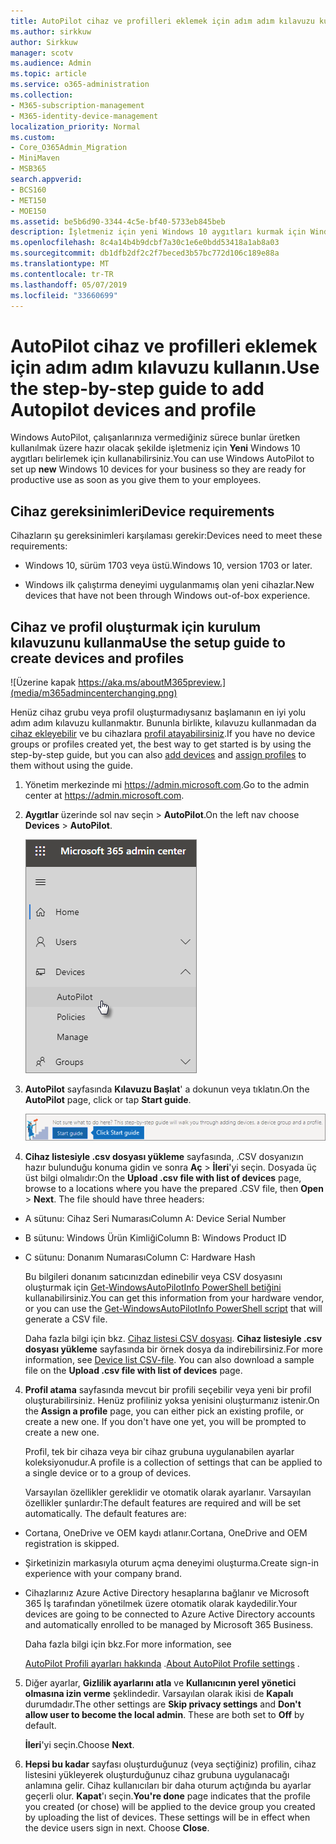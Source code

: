 ```yaml
---
title: AutoPilot cihaz ve profilleri eklemek için adım adım kılavuzu kullanın.
ms.author: sirkkuw
author: Sirkkuw
manager: scotv
ms.audience: Admin
ms.topic: article
ms.service: o365-administration
ms.collection:
- M365-subscription-management
- M365-identity-device-management
localization_priority: Normal
ms.custom:
- Core_O365Admin_Migration
- MiniMaven
- MSB365
search.appverid:
- BCS160
- MET150
- MOE150
ms.assetid: be5b6d90-3344-4c5e-bf40-5733eb845beb
description: İşletmeniz için yeni Windows 10 aygıtları kurmak için Windows AutoPilot kullanmayı öğrenin.
ms.openlocfilehash: 8c4a14b4b9dcbf7a30c1e6e0bdd53418a1ab8a03
ms.sourcegitcommit: db1dfb2df2c2f7beced3b57bc772d106c189e88a
ms.translationtype: MT
ms.contentlocale: tr-TR
ms.lasthandoff: 05/07/2019
ms.locfileid: "33660699"
---
```

# <a name="use-the-step-by-step-guide-to-add-autopilot-devices-and-profile"></a><span data-ttu-id="0f33f-103">AutoPilot cihaz ve profilleri eklemek için adım adım kılavuzu kullanın.</span><span class="sxs-lookup"><span data-stu-id="0f33f-103">Use the step-by-step guide to add Autopilot devices and profile</span></span>

<span data-ttu-id="0f33f-104">Windows AutoPilot, çalışanlarınıza vermediğiniz sürece bunlar üretken kullanılmak üzere hazır olacak şekilde işletmeniz için **Yeni** Windows 10 aygıtları belirlemek için kullanabilirsiniz.</span><span class="sxs-lookup"><span data-stu-id="0f33f-104">You can use Windows AutoPilot to set up **new** Windows 10 devices for your business so they are ready for productive use as soon as you give them to your employees.</span></span>
  
## <a name="device-requirements"></a><span data-ttu-id="0f33f-105">Cihaz gereksinimleri</span><span class="sxs-lookup"><span data-stu-id="0f33f-105">Device requirements</span></span>

<span data-ttu-id="0f33f-106">Cihazların şu gereksinimleri karşılaması gerekir:</span><span class="sxs-lookup"><span data-stu-id="0f33f-106">Devices need to meet these requirements:</span></span>
  
- <span data-ttu-id="0f33f-107">Windows 10, sürüm 1703 veya üstü.</span><span class="sxs-lookup"><span data-stu-id="0f33f-107">Windows 10, version 1703 or later.</span></span>
    
- <span data-ttu-id="0f33f-108">Windows ilk çalıştırma deneyimi uygulanmamış olan yeni cihazlar.</span><span class="sxs-lookup"><span data-stu-id="0f33f-108">New devices that have not been through Windows out-of-box experience.</span></span>
    
## <a name="use-the-setup-guide-to-create-devices-and-profiles"></a><span data-ttu-id="0f33f-109">Cihaz ve profil oluşturmak için kurulum kılavuzunu kullanma</span><span class="sxs-lookup"><span data-stu-id="0f33f-109">Use the setup guide to create devices and profiles</span></span>

![Üzerine kapak https://aka.ms/aboutM365preview.](media/m365admincenterchanging.png)

<span data-ttu-id="0f33f-111">Henüz cihaz grubu veya profil oluşturmadıysanız başlamanın en iyi yolu adım adım kılavuzu kullanmaktır. Bununla birlikte, kılavuzu kullanmadan da [cihaz ekleyebilir](create-and-edit-autopilot-devices.md) ve bu cihazlara [profil atayabilirsiniz](create-and-edit-autopilot-profiles.md).</span><span class="sxs-lookup"><span data-stu-id="0f33f-111">If you have no device groups or profiles created yet, the best way to get started is by using the step-by-step guide, but you can also [add devices](create-and-edit-autopilot-devices.md) and [assign profiles](create-and-edit-autopilot-profiles.md) to them without using the guide.</span></span> 
  
1. <span data-ttu-id="0f33f-112">Yönetim merkezinde mi <a href="https://go.microsoft.com/fwlink/p/?linkid=837890" target="_blank">https://admin.microsoft.com</a>.</span><span class="sxs-lookup"><span data-stu-id="0f33f-112">Go to the admin center at <a href="https://go.microsoft.com/fwlink/p/?linkid=837890" target="_blank">https://admin.microsoft.com</a>.</span></span>

2. <span data-ttu-id="0f33f-113">**Aygıtlar** üzerinde sol nav seçin \> **AutoPilot**.</span><span class="sxs-lookup"><span data-stu-id="0f33f-113">On the left nav choose **Devices** \> **AutoPilot**.</span></span>

    ![Yönetim Merkezi'nde aygıtları ve AutoPilot seçin.](media/AutoPilot.png)
  
2. <span data-ttu-id="0f33f-115">**AutoPilot** sayfasında **Kılavuzu Başlat**' a dokunun veya tıklatın.</span><span class="sxs-lookup"><span data-stu-id="0f33f-115">On the **AutoPilot** page, click or tap **Start guide**.</span></span>
    
    ![Click Start guide for step-by-step instructions for Autopilot.](media/31662655-d1e6-437d-87ea-c0dec5da56f7.png)
  
3. <span data-ttu-id="0f33f-p101">**Cihaz listesiyle .csv dosyası yükleme** sayfasında, .CSV dosyanızın hazır bulunduğu konuma gidin ve sonra **Aç** \> **İleri**'yi seçin. Dosyada üç üst bilgi olmalıdır:</span><span class="sxs-lookup"><span data-stu-id="0f33f-p101">On the **Upload .csv file with list of devices** page, browse to a locations where you have the prepared .CSV file, then **Open** \> **Next**. The file should have three headers:</span></span>
    
  - <span data-ttu-id="0f33f-119">A sütunu: Cihaz Seri Numarası</span><span class="sxs-lookup"><span data-stu-id="0f33f-119">Column A: Device Serial Number</span></span>
    
  - <span data-ttu-id="0f33f-120">B sütunu: Windows Ürün Kimliği</span><span class="sxs-lookup"><span data-stu-id="0f33f-120">Column B: Windows Product ID</span></span>
    
  - <span data-ttu-id="0f33f-121">C sütunu: Donanım Numarası</span><span class="sxs-lookup"><span data-stu-id="0f33f-121">Column C: Hardware Hash</span></span>
    
    <span data-ttu-id="0f33f-122">Bu bilgileri donanım satıcınızdan edinebilir veya CSV dosyasını oluşturmak için [Get-WindowsAutoPilotInfo PowerShell betiğini](https://www.powershellgallery.com/packages/Get-WindowsAutoPilotInfo) kullanabilirsiniz.</span><span class="sxs-lookup"><span data-stu-id="0f33f-122">You can get this information from your hardware vendor, or you can use the [Get-WindowsAutoPilotInfo PowerShell script](https://www.powershellgallery.com/packages/Get-WindowsAutoPilotInfo) that will generate a CSV file.</span></span> 
    
    <span data-ttu-id="0f33f-p102">Daha fazla bilgi için bkz. [Cihaz listesi CSV dosyası](https://support.office.com/article/932e3676-2491-49f0-9177-d893d2f5276e). **Cihaz listesiyle .csv dosyası yükleme** sayfasında bir örnek dosya da indirebilirsiniz.</span><span class="sxs-lookup"><span data-stu-id="0f33f-p102">For more information, see [Device list CSV-file](https://support.office.com/article/932e3676-2491-49f0-9177-d893d2f5276e). You can also download a sample file on the **Upload .csv file with list of devices** page.</span></span> 
    
4. <span data-ttu-id="0f33f-p103">**Profil atama** sayfasında mevcut bir profili seçebilir veya yeni bir profil oluşturabilirsiniz. Henüz profiliniz yoksa yenisini oluşturmanız istenir.</span><span class="sxs-lookup"><span data-stu-id="0f33f-p103">On the **Assign a profile** page, you can either pick an existing profile, or create a new one. If you don't have one yet, you will be prompted to create a new one.</span></span> 
    
    <span data-ttu-id="0f33f-127">Profil, tek bir cihaza veya bir cihaz grubuna uygulanabilen ayarlar koleksiyonudur.</span><span class="sxs-lookup"><span data-stu-id="0f33f-127">A profile is a collection of settings that can be applied to a single device or to a group of devices.</span></span>
    
    <span data-ttu-id="0f33f-p104">Varsayılan özellikler gereklidir ve otomatik olarak ayarlanır. Varsayılan özellikler şunlardır:</span><span class="sxs-lookup"><span data-stu-id="0f33f-p104">The default features are required and will be set automatically. The default features are:</span></span>
    
  - <span data-ttu-id="0f33f-130">Cortana, OneDrive ve OEM kaydı atlanır.</span><span class="sxs-lookup"><span data-stu-id="0f33f-130">Cortana, OneDrive and OEM registration is skipped.</span></span>
    
  - <span data-ttu-id="0f33f-131">Şirketinizin markasıyla oturum açma deneyimi oluşturma.</span><span class="sxs-lookup"><span data-stu-id="0f33f-131">Create sign-in experience with your company brand.</span></span>
    
  - <span data-ttu-id="0f33f-132">Cihazlarınız Azure Active Directory hesaplarına bağlanır ve Microsoft 365 İş tarafından yönetilmek üzere otomatik olarak kaydedilir.</span><span class="sxs-lookup"><span data-stu-id="0f33f-132">Your devices are going to be connected to Azure Active Directory accounts and automatically enrolled to be managed by Microsoft 365 Business.</span></span>
    
    <span data-ttu-id="0f33f-133">Daha fazla bilgi için bkz.</span><span class="sxs-lookup"><span data-stu-id="0f33f-133">For more information, see</span></span>
    
    <span data-ttu-id="0f33f-134">[AutoPilot Profili ayarları hakkında](autopilot-profile-settings.md) .</span><span class="sxs-lookup"><span data-stu-id="0f33f-134">[About AutoPilot Profile settings](autopilot-profile-settings.md) .</span></span> 
    
5. <span data-ttu-id="0f33f-135">Diğer ayarlar, **Gizlilik ayarlarını atla** ve **Kullanıcının yerel yönetici olmasına izin verme** şeklindedir. Varsayılan olarak ikisi de **Kapalı** durumdadır.</span><span class="sxs-lookup"><span data-stu-id="0f33f-135">The other settings are **Skip privacy settings** and **Don't allow user to become the local admin**. These are both set to **Off** by default.</span></span> 
    
    <span data-ttu-id="0f33f-136">**İleri**'yi seçin.</span><span class="sxs-lookup"><span data-stu-id="0f33f-136">Choose **Next**.</span></span>
    
6. <span data-ttu-id="0f33f-p105">**Hepsi bu kadar** sayfası oluşturduğunuz (veya seçtiğiniz) profilin, cihaz listesini yükleyerek oluşturduğunuz cihaz grubuna uygulanacağı anlamına gelir. Cihaz kullanıcıları bir daha oturum açtığında bu ayarlar geçerli olur. **Kapat**'ı seçin.</span><span class="sxs-lookup"><span data-stu-id="0f33f-p105">**You're done** page indicates that the profile you created (or chose) will be applied to the device group you created by uploading the list of devices. These settings will be in effect when the device users sign in next. Choose **Close**.</span></span>
    